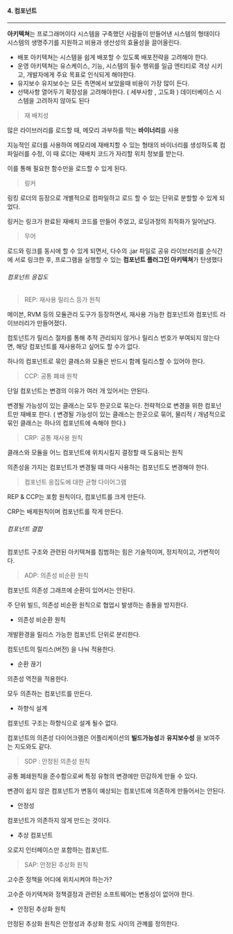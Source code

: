 #### 4. 컴포넌트

---

**아키텍쳐**는 프로그래머이다 
시스템을 구축했던 사람들이 만들어낸 시스템의 형태이다
시스템의 생명주기를 지원하고 비용과 생산성의 효율성을 끌어올린다.


- 배포
아키텍쳐는 시스템을 쉽게 배포할 수 있도록 배포전략을 고려해야 한다.
- 운영
아키텍쳐는 유스케이스, 기능, 시스템의 필수 행위를 일급 엔티티로 격상 시키고,
개발자에게 주요 목표로 인식되게 해야한다.
- 유지보수
유지보수는 모든 측면에서 보았을때 비용이 가장 많이 든다.
- 선택사항 열어두기
확장성을 고려해야한다. ( 세부사항 , 고도화 ) 
데이터베이스 시스템을 고려하지 않아도 된다



> 재 배치성

많은 라이브러리를 로드할 때, 메모리 과부하를 막는 **바이너리**를 사용

지능적인 로더를 사용하여 메모리에 재배치할 수 있는 형태의 바이너리를 생성하도록 컴파일러를 수정, 이 때 로더는 재배치 코드가 자리할 위치 정보를 받는다.

이를 통해 필요한 함수만을 로드할 수 있게 된다.



> 링커

링킹 로더의 등장으로 개별적으로 컴파일하고 로드 할 수 있는 단위로 분할할 수 있게 되었다.

링커는 링크가 완료된 재배치 코드를 만들어 주었고, 로딩과정의 최적화가 일어났다.



> 무어

로드와 링크를 동시에 할 수 있게 되면서, 다수의 .jar 파일로 공유 라이브러리를 순식간에 서로 링크한 후, 프로그램을 실행할 수 있는 **컴포넌트 플러그인 아키텍쳐**가 탄생했다



###### 컴포넌트 응집도

> REP: 재사용 릴리스 등가 원칙

메이븐, RVM 등의 모듈관리 도구가 등장하면서, 재사용 가능한 컴포넌트와 컴포넌트 라이브러리가 만들어졌다.

컴토넌트가 릴리스 절차를 통해 추적 관리되지 않거나 릴리스 번호가 부여되지 않는다면, 해당 컴포넌트를 재사용하고 싶어도 할 수가 없다.

하나의 컴포넌트로 묶인 클래스와 모듈은 반드시 함께 릴리스할 수 있어야 한다.



> CCP: 공통 폐쇄 원착

단일 컴포넌트는 변경의 이유가 여러 개 있어서는 안된다.

변경될 가능성이 있는 클래스는 모두 한곳으로 묶는다. 전략적으로 변경을 위한 컴포넌트만 재배포 한다. ( 변경될 가능성이 있는 클래스는 한곳으로 묶어, 물리적 / 개념적으로 묶인 클래스는 하나의 컴포넌트에 속해야 한다.)



> CRP: 공통 재사용 원칙

클래스와 모듈을 어느 컴포넌트에 위치시킬지 결정할 때 도움되는 원칙

의존성을 가지는 컴포넌트가 변경될 떄 마다 사용하는 컴포넌트도 변경해야 한다.



> 컴포넌트 응집도에 대한 균형 다이어그램

REP & CCP는 포함 원칙이다, 컴포넌트를 크게 만든다.

CRP는 배제원칙이며 컴포넌트를 작게 만든다.



###### 컴포넌트 결합

컴포넌트 구조와 관련된 아키텍쳐를 침범하는 힘은 기술적이며, 정치적이고, 가변적이다.



> ADP: 의존성 비순환 원칙

컴포넌트 의존성 그래프에 순환이 있어서는 안된다.

주 단위 빌드, 의존성 비순환 원칙으로 협업시 발생하는 충돌을 방지한다.



- 의존성 비순환 원칙

개발환경을 릴리스 가능한 컴포넌트 단위로 분리한다.

컴토넌트의 릴리스(버전) 을 나눠 적용한다.



- 순환 끊기

의존성 역전을 적용한다.

모두 의존하는 컴포넌트를 만든다.



- 하향식 설계

컴포넌트 구조는 하향식으로 설계 될수 없다.

컴포넌트의 의존성 다이어크램은 어플리케이션의 **빌드가능성**과 **유지보수성**  을 보여주는 지도와도 같다.



> SDP : 안정된 의존성 원칙

공통 폐쇄원칙을 준수함으로써 특정 유형의 변경에만 민감하게 만들 수 있다.

변경이 쉽지 않은 컴포넌트가 변동이 예상되는 컴포넌트에 의존하게 만들어서는 안된다.



- 안정성

컴포넌트가 의존하지 않게 만드는 것이다.

- 추상 컴포넌트

오로지 인터페이스만 포함하는 컴포넌트.



> SAP: 안정된 추상화 원칙

고수준 정책을 어디에 위치시켜야 하는가?

고수준 아키텍쳐와 정책결정과 관련된 소프트웨어는 변동성이 없어야 한다.



- 안정된 추상화 원칙

안정된 추상화 원칙은 안정성과 추상화 정도 사이의 관꼐를 정의한다.